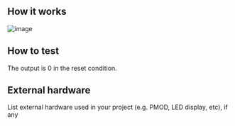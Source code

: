 <!---

This file is used to generate your project datasheet. Please fill in the information below and delete any unused
sections.

You can also include images in this folder and reference them in the markdown. Each image must be less than
512 kb in size, and the combined size of all images must be less than 1 MB.
-->

## How it works

![image](https://github.com/user-attachments/assets/9d6a2bda-9b6e-4557-9e3f-47c720b87022)

## How to test

The output is 0 in the reset condition.

## External hardware

List external hardware used in your project (e.g. PMOD, LED display, etc), if any
